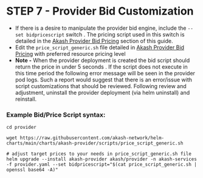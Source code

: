 # STEP 7 - Provider Bid Customization

* If there is a desire to manipulate the provider bid engine, include the `--set bidpricescript` switch .  The pricing script used in this switch is detailed in the [Akash Provider Bid Pricing](../akash-provider-bid-pricing/) section of this guide.
* Edit the `price_script_generic.sh` file detailed in [Akash Provider Bid Pricing](../akash-provider-bid-pricing/) with preferred resource pricing level
* **Note -** When the provider deployment is created the bid script should return the price in under 5 seconds . If the script does not execute in this time period the following error message will be seen in the provider pod logs.  Such a report would suggest that there is an error/issue with script customizations that should be reviewed.  Following review and adjustment, uninstall the provider deployment (via helm uninstall) and reinstall.

### **Example Bid/Price Script syntax:**

```
cd provider

wget https://raw.githubusercontent.com/akash-network/helm-charts/main/charts/akash-provider/scripts/price_script_generic.sh

# adjust target prices to your needs in price_script_generic.sh file
helm upgrade --install akash-provider akash/provider -n akash-services -f provider.yaml --set bidpricescript="$(cat price_script_generic.sh | openssl base64 -A)"
```
